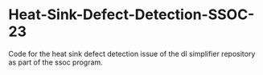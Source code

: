 # Heat-Sink-Defect-Detection-SSOC-23
Code for the heat sink defect detection issue of the dl simplifier repository as part of the ssoc program.
